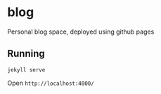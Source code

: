 # blog

Personal blog space, deployed using github pages

## Running

`jekyll serve`

Open `http://localhost:4000/`
